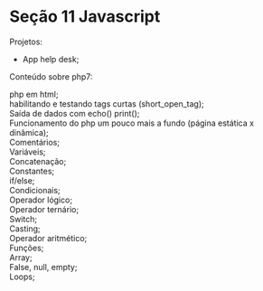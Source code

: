 # Seção 11 Javascript

Projetos:<br/>

- App help desk;<br/>

Conteúdo sobre php7:<br/>

php em html; <br/>
habilitando e testando tags curtas (short_open_tag); <br/>
Saída de dados com echo() print(); <br/>
Funcionamento do php um pouco mais a fundo (página estática x dinâmica); <br/>
Comentários; <br/>
Variáveis; <br/>
Concatenação; <br/>
Constantes; <br/>
if/else; <br/>
Condicionais; <br/>
Operador lógico;<br/>
Operador ternário;<br/>
Switch; <br/>
Casting; <br/>
Operador aritmético; <br/>
Funções; <br/>
Array; <br/>
False, null, empty; <br/>
Loops; <br/>